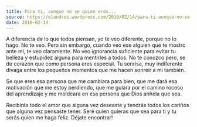 ```yaml
---
title: Para ti, aunque no se quien eres...
source: https://elandres.wordpress.com/2010/02/14/para-ti-aunque-no-se-quien-eres/
date: 2010-02-14
---
```


A diferencia de lo que todos piensan, yo te veo diferente, porque no lo hago. No te veo. Pero sin embargo, cuando veo ese alguien que te mostro ante mi, te veo claramente. No veo ignorancia suficiente para evitar tu belleza y estupidez alguna para mentirles a todos. No te conozco pero, se de corazón que como persona eres especial. Tu sonrisa, muy indiferente divaga entre los pequeños momentos que me hacen sonreír a mi también.

Se que eres esa persona que me cambiara para bien, que me dará esa motivación que me estoy perdiendo, que me guiara por el camino rocoso del aprendizaje y me moldeara en esa persona que Dios anhela que sea.

Recibirás todo el amor que alguna vez deseaste y tendrás todos los cariños que alguna vez pensaste tener. Seré quien quieras que sea para ti y tu serás quien me haga feliz. Déjate encontrar!
